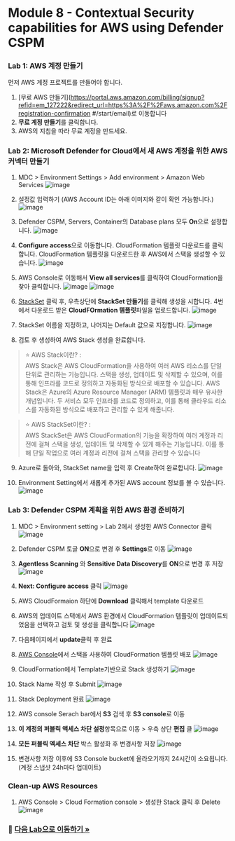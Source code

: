 # Module 8 - Contextual Security capabilities for AWS using Defender CSPM  

### Lab 1: AWS 계정 만들기

먼저 AWS 계정 프로젝트를 만들어야 합니다.

1. [무료 AWS 만들기](https://portal.aws.amazon.com/billing/signup?refid=em_127222&redirect_url=https%3A%2F%2Faws.amazon.com%2Fregistration-confirmation #/start/email)로 이동합니다 
2. **무료 계정 만들기**를 클릭합니다.
3. AWS의 지침을 따라 무료 계정을 만드세요.

### Lab 2: Microsoft Defender for Cloud에서 새 AWS 계정을 위한 AWS 커넥터 만들기

1. MDC > Environment Settings > Add environment > Amazon Web Services
   ![image](https://github.com/user-attachments/assets/cff5208a-02e0-46ca-bce6-cb171bf17913)

2. 설정값 입력하기 (AWS Account ID는 아래 이미지와 같이 확인 가능합니다.) 
   ![image](https://github.com/user-attachments/assets/73098e66-305d-473d-abd1-9ee5bd834600)

3. Defender CSPM, Servers, Container의 Database plans 모두 **On**으로 설정합니다. 
   ![image](https://github.com/user-attachments/assets/2bee9998-38d0-4e43-8739-c14c5086faca)

4. **Configure access**으로 이동합니다. CloudFormation 템플릿 다운로드를 클릭합니다. CloudFormation 템플릿을 다운로드한 후 AWS에서 스택을 생성할 수 있습니다.
   ![image](https://github.com/user-attachments/assets/f40eba88-b520-46f5-9eda-9a6f3a76c9ab)

5. AWS Console로 이동해서 **View all services**를 클릭하여 CloudFormation을 찾아 클릭합니다.
   ![image](https://github.com/user-attachments/assets/8991c9f0-74df-4362-ae03-b8eeb6efc3f0)
   ![image](https://github.com/user-attachments/assets/63542f84-731d-400f-a259-d8b3ae69e26e)

6. [StackSet](https://eu-north-1.console.aws.amazon.com/cloudformation/home?region=eu-north-1#/stacksets) 클릭 후, 우측상단에 **StackSet 만들기**를 클릭해 생성을 시합니다. 4번에서 다운로드 받은 **CloudFOrmation 템플릿**파일을 업로드합니다.
   ![image](https://github.com/user-attachments/assets/7b95767f-d139-468c-a8bd-fa13429706b3)

7. StackSet 이름을 지정하고, 나머지는 Default 값으로 지정합니다. 
   ![image](https://github.com/user-attachments/assets/11dcaba2-218d-40c8-8bea-c99d45fb8a11)

8. 검토 후 생성하여 AWS Stack 생성을 완료합니다.

> ⭐ AWS Stack이란? : <br>
> AWS Stack은 AWS CloudFormation을 사용하여 여러 AWS 리소스를 단일 단위로 관리하는 기능입니다. 스택을 생성, 업데이트 및 삭제할 수 있으며, 이를 통해 인프라를 코드로 정의하고 자동화된 방식으로 배포할 수 있습니다. AWS Stack은 Azure의 Azure Resource Manager (ARM) 템플릿과 매우 유사한 개념입니다. 두 서비스 모두 인프라를 코드로 정의하고, 이를 통해 클라우드 리소스를 자동화된 방식으로 배포하고 관리할 수 있게 해줍니다.

> ⭐ AWS StackSet이란? : <br>
> AWS StackSet은 AWS CloudFormation의 기능을 확장하여 여러 계정과 리전에 걸쳐 스택을 생성, 업데이트 및 삭제할 수 있게 해주는 기능입니다. 이를 통해 단일 작업으로 여러 계정과 리전에 걸쳐 스택을 관리할 수 있습니다

9. Azure로 돌아와, StackSet name을 입력 후 Create하여 완료합니다. 
    ![image](https://github.com/user-attachments/assets/4a4c5a0d-68cf-4eb4-a79f-c400a43044b4)

10. Environment Setting에서 새롭게 추가된 AWS account 정보를 볼 수 있습니다.
    ![image](https://github.com/user-attachments/assets/8055e8b0-6547-4668-b1aa-a675d8d27598)



### Lab 3: Defender CSPM 계획을 위한 AWS 환경 준비하기
1. MDC > Environment setting > Lab 2에서 생성한 AWS Connector 클릭
   ![image](https://github.com/user-attachments/assets/b2cb7cac-56e7-45dc-9297-f21eaecf6a14)

2. Defender CSPM 토글 **ON**으로 변경 후 **Settings**로 이동 
    ![image](https://github.com/user-attachments/assets/1842cddf-5fd7-42de-a39b-e10b4a268183)

3. **Agentless Scanning** 와 **Sensitive Data Discovery**를 **ON**으로 변경 후 저장 
    ![image](https://github.com/user-attachments/assets/473060fb-3d2d-43a5-97fc-eb793d1a3628)

4. **Next: Configure access** 클릭
    ![image](https://github.com/user-attachments/assets/f77a88ff-4937-4940-8616-f03338ffc648)

5.  AWS CloudFormaion 하단에 **Download** 클릭해서 template 다운로드
6.  AWS의 업데이트 스택에서 AWS 환경에서 CloudFormation 템플릿이 업데이트되었음을 선택하고 검토 및 생성을 클릭합니다
     ![image](https://github.com/user-attachments/assets/78967dce-5c60-4101-be35-583db4429e67)

7. 다음페이지에서 **update**클릭 후 완료

8. [AWS Console](https://eu-north-1.console.aws.amazon.com/console/home?region=eu-north-1#)에서 스택을 사용하여 CloudFormation 템플릿 배포 
    ![image](https://github.com/user-attachments/assets/8ce7110c-071d-4d82-b1e9-ae5041da8444)

9. CloudFormation에서 Template기반으로 Stack 생성하기 
    ![image](https://github.com/user-attachments/assets/fea7a34c-670c-42cb-9f4e-aaee7298b4e8)

10. Stack Name 작성 후 Submit
    ![image](https://github.com/user-attachments/assets/38e74329-f198-40d2-8472-6a289183841b)

11. Stack Deployment 완료
    ![image](https://github.com/user-attachments/assets/7c78d52a-41e6-4e50-9499-30e4f207f209)

12. AWS console Serach bar에서 **S3** 검색 후 **S3 console**로 이동
13. **이 계정의 퍼블릭 액세스 차단 설정**항목으로 이동 > 우측 상단 **편집** 클
    ![image](https://github.com/user-attachments/assets/53e6ed5b-69a3-46bd-b44b-b62f03e11a03)

14. **모든 퍼블릭 엑세스 차단** 박스 활성화 후 변경사항 저장 
    ![image](https://github.com/user-attachments/assets/ba1eac96-07e8-4320-becf-18e80762e644)

14. 변경사항 저장 이후에 S3 Console bucket에 올라오기까지 24시간이 소요됩니다. (계정 스냅샷 24h마다 업데이트)


### Clean-up AWS Resources
1. AWS Console > Cloud Formation console > 생성한 Stack 클릭 후 Delete
   ![image](https://github.com/user-attachments/assets/a2e6f872-d344-4d43-8f47-d8331d8237c9)




### 🔗 [다음 Lab으로 이동하기 »](https://github.com/Kittiyayaong/ProjectWandooMDC/blob/main/CWPP%20-%20Module01.%20Agentless%20container%20vulnerability%20assessment%20scanning.md)


